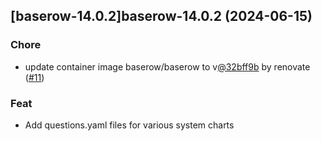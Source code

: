 

## [baserow-14.0.2]baserow-14.0.2 (2024-06-15)

### Chore



- update container image baserow/baserow to v[@32bff9b](https://github.com/32bff9b) by renovate ([#11](https://github.com/truecharts/charts/issues/11))

### Feat



- Add questions.yaml files for various system charts